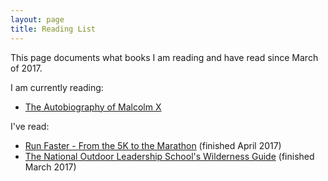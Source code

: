 ```yaml
---
layout: page
title: Reading List
---
```


This page documents what books I am reading and have read since March of 2017.

I am currently reading:

- [The Autobiography of Malcolm X](https://www.amazon.com/dp/0345350685/)

I've read:

- [Run Faster - From the 5K to the Marathon](https://www.amazon.com/dp/0767928229/) (finished April 2017)
- [The National Outdoor Leadership School's Wilderness Guide](https://www.amazon.com/dp/0684859092) (finished March 2017)
